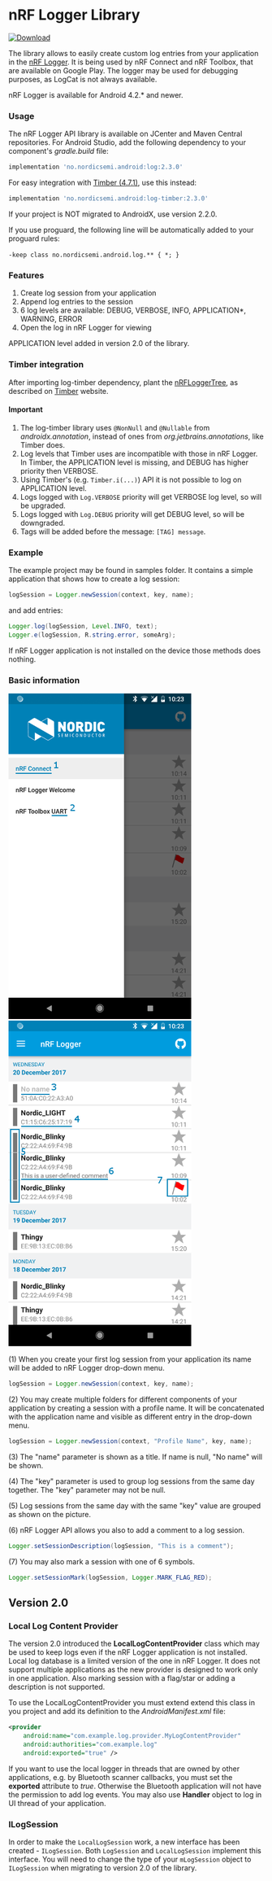 # nRF Logger Library

[ ![Download](https://api.bintray.com/packages/nordic/android/no.nordicsemi.android%3Alog/images/download.svg) ](https://bintray.com/nordic/android/no.nordicsemi.android%3Alog/_latestVersion)

The library allows to easily create custom log entries from your application in the 
[nRF Logger](https://play.google.com/store/apps/details?id=no.nordicsemi.android.log). 
It is being used by nRF Connect and nRF Toolbox, that are available on Google Play.
The logger may be used for debugging purposes, as LogCat is not always available.

nRF Logger is available for Android 4.2.* and newer.

### Usage
The nRF Logger API library is available on JCenter and Maven Central repositories. 
For Android Studio, add the following dependency to your component's *gradle.build* file:

```Groovy
implementation 'no.nordicsemi.android:log:2.3.0'
```

For easy integration with [Timber (4.7.1)](https://github.com/JakeWharton/timber), use this instead:

```Groovy
implementation 'no.nordicsemi.android:log-timber:2.3.0'
```

If your project is NOT migrated to AndroidX, use version 2.2.0.

If you use proguard, the following line will be automatically added to your proguard rules:

```-keep class no.nordicsemi.android.log.** { *; }```

### Features
1. Create log session from your application
2. Append log entries to the session
3. 6 log levels are available: DEBUG, VERBOSE, INFO, APPLICATION*, WARNING, ERROR
4. Open the log in nRF Logger for viewing
 
APPLICATION level added in version 2.0 of the library.

### Timber integration
After importing log-timber dependency, plant the 
[nRFLoggerTree](https://github.com/NordicSemiconductor/nRF-Logger-API/blob/master/log-timber/src/main/java/no/nordicsemi/android/log/timber/nRFLoggerTree.java), 
as described on [Timber](https://github.com/JakeWharton/timber) website.

#### Important
1. The log-timber library uses `@NonNull` and `@Nullable` from *androidx.annotation*, 
   instead of ones from *org.jetbrains.annotations*, like Timber does.
2. Log levels that Timber uses are incompatible with those in nRF Logger. 
   In Timber, the APPLICATION level is missing, and DEBUG has higher priority then VERBOSE.
3. Using Timber's (e.g. `Timber.i(...)`) API it is not possible to log on APPLICATION level.
4. Logs logged with `Log.VERBOSE` priority will get VERBOSE log level, so will be upgraded.
5. Logs logged with `Log.DEBUG` priority will get DEBUG level, so will be downgraded.
6. Tags will be added before the message: `[TAG] message`.

### Example
The example project may be found in samples folder. It contains a simple application that shows 
how to create a log session:
```java
logSession = Logger.newSession(context, key, name);
```
and add entries:
```java
Logger.log(logSession, Level.INFO, text);
Logger.e(logSession, R.string.error, someArg);
```   
If nRF Logger application is not installed on the device those methods does nothing.

### Basic information

![Logger Image](.assets/logger2.png) ![Logger Image](.assets/logger1.png)

(1) When you create your first log session from your application its name will be added to nRF Logger 
    drop-down menu.
```java
logSession = Logger.newSession(context, key, name);
```
(2) You may create multiple folders for different components of your application by creating a session 
    with a profile name. It will be concatenated with the application name and visible as different 
    entry in the drop-down menu.
```java
logSession = Logger.newSession(context, "Profile Name", key, name);
```
(3) The "name" parameter is shown as a title. If name is null, "No name" will be shown.

(4) The "key" parameter is used to group log sessions from the same day together. The "key" parameter may not be null.

(5) Log sessions from the same day with the same "key" value are grouped as shown on the picture.

(6) nRF Logger API allows you also to add a comment to a log session.
```java
Logger.setSessionDescription(logSession, "This is a comment");
```
(7) You may also mark a session with one of 6 symbols.
```java
Logger.setSessionMark(logSession, Logger.MARK_FLAG_RED);
```  
## Version 2.0

### Local Log Content Provider

The version 2.0 introduced the **LocalLogContentProvider** class which may be used to keep logs even 
if the nRF Logger application is not installed. Local log database is a limited version of the one 
in nRF Logger. It does not support multiple applications as the new provider is designed to work only 
in one application. Also marking session with a flag/star or adding a description is not supported.

To use the LocalLogContentProvider you must extend extend this class in you project and add its 
definition to the *AndroidManifest.xml* file:
```xml
<provider
    android:name="com.example.log.provider.MyLogContentProvider"
    android:authorities="com.example.log"
    android:exported="true" />
```        
If you want to use the local logger in threads that are owned by other applications, e.g. by Bluetooth 
scanner callbacks, you must set the **exported** attribute to *true*. Otherwise the Bluetooth application 
will not have the permission to add log events. You may also use **Handler** object to log in 
UI thread of your application.

### ILogSession

In order to make the `LocalLogSession` work, a new interface has been created - `ILogSession`. 
Both `LogSession` and `LocalLogSession` implement this interface. You will need to change the 
type of your `mLogSession` object to `ILogSession` when migrating to version 2.0 of the library.
